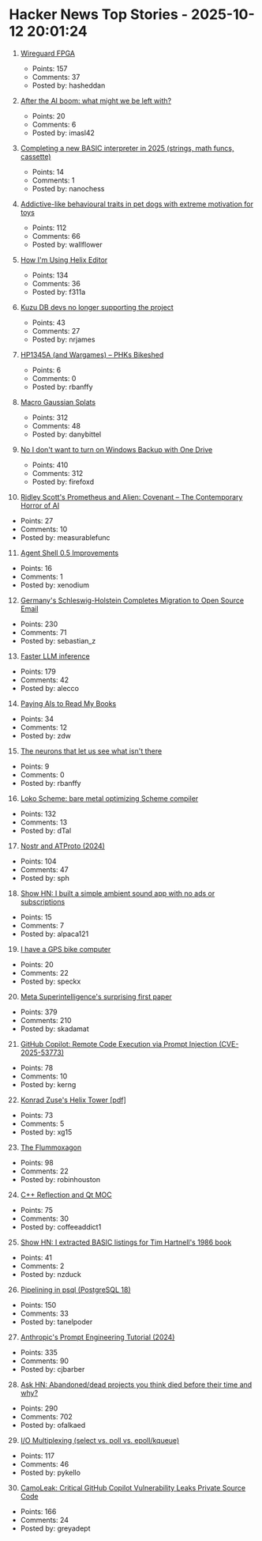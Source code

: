 # Hacker News Top Stories - 2025-10-12 20:01:24

1. [Wireguard FPGA](https://github.com/chili-chips-ba/wireguard-fpga)
   - Points: 157
   - Comments: 37
   - Posted by: hasheddan

2. [After the AI boom: what might we be left with?](https://blog.robbowley.net/2025/10/12/after-the-ai-boom-what-might-we-be-left-with/)
   - Points: 20
   - Comments: 6
   - Posted by: imasl42

3. [Completing a new BASIC interpreter in 2025 (strings, math funcs, cassette)](https://nanochess.org/ecs_basic_2.html)
   - Points: 14
   - Comments: 1
   - Posted by: nanochess

4. [Addictive-like behavioural traits in pet dogs with extreme motivation for toys](https://www.nature.com/articles/s41598-025-18636-0)
   - Points: 112
   - Comments: 66
   - Posted by: wallflower

5. [How I'm Using Helix Editor](https://rushter.com/blog/helix-editor/)
   - Points: 134
   - Comments: 36
   - Posted by: f311a

6. [Kuzu DB devs no longer supporting the project](https://kuzudb.com)
   - Points: 43
   - Comments: 27
   - Posted by: nrjames

7. [HP1345A (and Wargames) – PHKs Bikeshed](https://phk.freebsd.dk/hacks/Wargames/)
   - Points: 6
   - Comments: 0
   - Posted by: rbanffy

8. [Macro Gaussian Splats](https://danybittel.ch/macro.html)
   - Points: 312
   - Comments: 48
   - Posted by: danybittel

9. [No I don't want to turn on Windows Backup with One Drive](https://idiallo.com/byte-size/say-no-to-onedrive-backup)
   - Points: 410
   - Comments: 312
   - Posted by: firefoxd

10. [Ridley Scott's Prometheus and Alien: Covenant – The Contemporary Horror of AI](https://www.ejumpcut.org/archive/jc58.2018/AlpertAlienPrequels/index.html)
   - Points: 27
   - Comments: 10
   - Posted by: measurablefunc

11. [Agent Shell 0.5 Improvements](https://xenodium.com/agent-shell-0-5-improvements)
   - Points: 16
   - Comments: 1
   - Posted by: xenodium

12. [Germany's Schleswig-Holstein Completes Migration to Open Source Email](https://news.itsfoss.com/schleswig-holstein-email-system-migration/)
   - Points: 230
   - Comments: 71
   - Posted by: sebastian_z

13. [Faster LLM inference](https://www.together.ai/blog/adaptive-learning-speculator-system-atlas)
   - Points: 179
   - Comments: 42
   - Posted by: alecco

14. [Paying AIs to Read My Books](https://kk.org/thetechnium/paying-ais-to-read-my-books/)
   - Points: 34
   - Comments: 12
   - Posted by: zdw

15. [The neurons that let us see what isn't there](https://arstechnica.com/science/2025/10/the-neurons-that-let-us-see-what-isnt-there/)
   - Points: 9
   - Comments: 0
   - Posted by: rbanffy

16. [Loko Scheme: bare metal optimizing Scheme compiler](https://scheme.fail/)
   - Points: 132
   - Comments: 13
   - Posted by: dTal

17. [Nostr and ATProto (2024)](https://shreyanjain.net/2024/07/05/nostr-and-atproto.html)
   - Points: 104
   - Comments: 47
   - Posted by: sph

18. [Show HN: I built a simple ambient sound app with no ads or subscriptions](https://ambisounds.app/)
   - Points: 15
   - Comments: 7
   - Posted by: alpaca121

19. [I have a GPS bike computer](https://utcc.utoronto.ca/~cks/space/blog/tech/WhyIHaveGPSBikeComputer)
   - Points: 20
   - Comments: 22
   - Posted by: speckx

20. [Meta Superintelligence's surprising first paper](https://paddedinputs.substack.com/p/meta-superintelligences-surprising)
   - Points: 379
   - Comments: 210
   - Posted by: skadamat

21. [GitHub Copilot: Remote Code Execution via Prompt Injection (CVE-2025-53773)](https://embracethered.com/blog/posts/2025/github-copilot-remote-code-execution-via-prompt-injection/)
   - Points: 78
   - Comments: 10
   - Posted by: kerng

22. [Konrad Zuse's Helix Tower [pdf]](https://www.iaarc.org/publications/fulltext/The_helix-tower_by_konrad_zuse_automated_con-_and_deconstruction.pdf)
   - Points: 73
   - Comments: 5
   - Posted by: xg15

23. [The Flummoxagon](https://n-e-r-v-o-u-s.com/blog/?p=9827)
   - Points: 98
   - Comments: 22
   - Posted by: robinhouston

24. [C++ Reflection and Qt MOC](https://wiki.qt.io/C%2B%2B_reflection_(P2996)_and_moc)
   - Points: 75
   - Comments: 30
   - Posted by: coffeeaddict1

25. [Show HN: I extracted BASIC listings for Tim Hartnell's 1986 book](https://github.com/nzduck/hartnell-exploring-ai-book)
   - Points: 41
   - Comments: 2
   - Posted by: nzduck

26. [Pipelining in psql (PostgreSQL 18)](https://postgresql.verite.pro/blog/2025/10/01/psql-pipeline.html)
   - Points: 150
   - Comments: 33
   - Posted by: tanelpoder

27. [Anthropic's Prompt Engineering Tutorial (2024)](https://github.com/anthropics/prompt-eng-interactive-tutorial)
   - Points: 335
   - Comments: 90
   - Posted by: cjbarber

28. [Ask HN: Abandoned/dead projects you think died before their time and why?](undefined)
   - Points: 290
   - Comments: 702
   - Posted by: ofalkaed

29. [I/O Multiplexing (select vs. poll vs. epoll/kqueue)](https://nima101.github.io/io_multiplexing)
   - Points: 117
   - Comments: 46
   - Posted by: pykello

30. [CamoLeak: Critical GitHub Copilot Vulnerability Leaks Private Source Code](https://www.legitsecurity.com/blog/camoleak-critical-github-copilot-vulnerability-leaks-private-source-code)
   - Points: 166
   - Comments: 24
   - Posted by: greyadept

